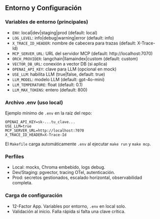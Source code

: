 ## Entorno y Configuración

### Variables de entorno (principales)
- `ENV`: local|dev|staging|prod (default: local)
- `LOG_LEVEL`: info|debug|warning|error (default: info)
- `X_TRACE_ID_HEADER`: nombre de cabecera para trazas (default: X-Trace-Id)
- `MCP_SERVER_URL`: URL del servidor MCP (default: http://localhost:7070)
- `ORCH_PROVIDER`: langchain|llamaindex|custom (default: custom)
- `VECTOR_DB_URL`: conexión a vector DB (si aplica)
- `OPENAI_API_KEY`: clave para LLM (opcional en mock)
 - `USE_LLM`: habilita LLM (true|false, default: true)
 - `LLM_MODEL`: modelo LLM (default: gpt-4o-mini)
 - `LLM_TEMPERATURE`: float (default: 0.1)
 - `LLM_MAX_TOKENS`: entero (default: 800)

### Archivo .env (uso local)
Ejemplo mínimo de `.env` en la raíz del repo:

```
OPENAI_API_KEY=sk-...tu_clave...
USE_LLM=true
MCP_SERVER_URL=http://localhost:7070
X_TRACE_ID_HEADER=X-Trace-Id
```

El `Makefile` carga automáticamente `.env` al ejecutar `make run` y `make mcp`.

### Perfiles
- Local: mocks, Chroma embebido, logs debug.
- Dev/Staging: pgvector, tracing OTel, autenticación.
- Prod: secretos gestionados, escalado horizontal, observabilidad completa.

### Carga de configuración
- 12-Factor App. Variables por entorno, `.env` en local solo.
- Validación al inicio. Falla rápida si falta una clave crítica.


